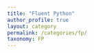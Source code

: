 ```yaml
---
title: "Fluent Python"
author_profile: true
layout: category
permalink: /categories/fp/
taxonomy: FP
---
```

